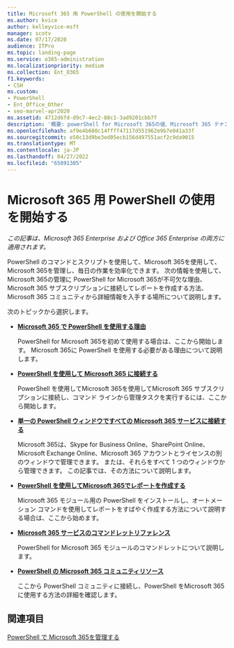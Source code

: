 ```yaml
---
title: Microsoft 365 用 PowerShell の使用を開始する
ms.author: kvice
author: kelleyvice-msft
manager: scotv
ms.date: 07/17/2020
audience: ITPro
ms.topic: landing-page
ms.service: o365-administration
ms.localizationpriority: medium
ms.collection: Ent_O365
f1.keywords:
- CSH
ms.custom:
- PowerShell
- Ent_Office_Other
- seo-marvel-apr2020
ms.assetid: 4712d6fd-d9c7-4ec2-88c1-3ad9201cbb7f
description: '概要: powerShell for Microsoft 365の値、Microsoft 365 テナントに接続する方法、およびヘルプを受ける場所について説明します。'
ms.openlocfilehash: af9e4b600c14ffff47117d551962e9b7e041a33f
ms.sourcegitcommit: e50c13d9be3ed05ecb156d497551acf2c9da9015
ms.translationtype: MT
ms.contentlocale: ja-JP
ms.lasthandoff: 04/27/2022
ms.locfileid: "65091305"
---
```

# <a name="get-started-with-powershell-for-microsoft-365"></a>Microsoft 365 用 PowerShell の使用を開始する

*この記事は、Microsoft 365 Enterprise および Office 365 Enterprise の両方に適用されます。*

PowerShell のコマンドとスクリプトを使用して、Microsoft 365を使用して、Microsoft 365を管理し、毎日の作業を効率化できます。 次の情報を使用して、Microsoft 365の管理に PowerShell for Microsoft 365が不可欠な理由、Microsoft 365 サブスクリプションに接続してレポートを作成する方法、Microsoft 365 コミュニティから詳細情報を入手する場所について説明します。
  
次のトピックから選択します。
  
- [**Microsoft 365 で PowerShell を使用する理由**](why-you-need-to-use-microsoft-365-powershell.md)
    
    PowerShell for Microsoft 365を初めて使用する場合は、ここから開始します。 Microsoft 365に PowerShell を使用する必要がある理由について説明します。
    
- [**PowerShell を使用して Microsoft 365 に接続する**](connect-to-microsoft-365-powershell.md)
    
    PowerShell を使用してMicrosoft 365を使用してMicrosoft 365 サブスクリプションに接続し、コマンド ラインから管理タスクを実行するには、ここから開始します。
    
- [**単一の PowerShell ウィンドウですべての Microsoft 365 サービスに接続する**](connect-to-all-microsoft-365-services-in-a-single-windows-powershell-window.md)
    
    Microsoft 365は、Skype for Business Online、SharePoint Online、Microsoft Exchange Online、Microsoft 365 アカウントとライセンスの別のウィンドウで管理できます。 または、それらをすべて 1 つのウィンドウから管理できます。 この記事では、その方法について説明します。
    
- [**PowerShell を使用してMicrosoft 365でレポートを作成する**](use-windows-powershell-to-create-reports-in-microsoft-365.md)
    
    Microsoft 365 モジュール用の PowerShell をインストールし、オートメーション コマンドを使用してレポートをすばやく作成する方法について説明する場合は、ここから始めます。
    
- [**Microsoft 365 サービスのコマンドレットリファレンス**](cmdlet-references-for-microsoft-365-services.md)
    
    PowerShell for Microsoft 365 モジュールのコマンドレットについて説明します。
    
- [**PowerShell の Microsoft 365 コミュニティリソース**](microsoft-365-powershell-community-resources.md)
    
    ここから PowerShell コミュニティに接続し、PowerShell をMicrosoft 365に使用する方法の詳細を確認します。
    
## <a name="related-topics"></a>関連項目

[PowerShell で Microsoft 365を管理する](manage-microsoft-365-with-microsoft-365-powershell.md)
